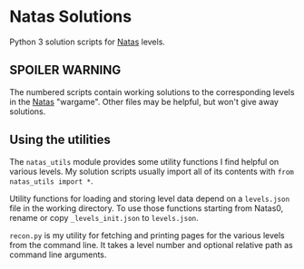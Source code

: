 # Natas Solutions

Python 3 solution scripts for [Natas](https://overthewire.org/wargames/natas/) levels.

## SPOILER WARNING

The numbered scripts contain working solutions to the corresponding levels in the
[Natas](https://overthewire.org/wargames/natas/) "wargame". Other files may be helpful,
but won't give away solutions.

## Using the utilities

The `natas_utils` module provides some utility functions I find helpful on various levels.
My solution scripts usually import all of its contents with `from natas_utils import *`.

Utility functions for loading and storing level data depend on a `levels.json` file in the
working directory. To use those functions starting from Natas0, rename or copy `_levels_init.json`
to `levels.json`.

`recon.py` is my utility for fetching and printing pages for the various levels from the
command line. It takes a level number and optional relative path as command line arguments.